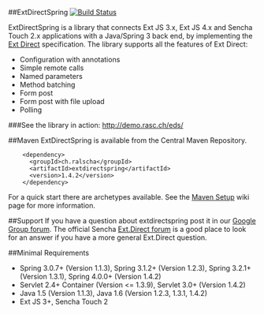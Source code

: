 ##ExtDirectSpring 
[![Build Status](https://api.travis-ci.org/ralscha/extdirectspring.png)](http://travis-ci.org/ralscha/extdirectspring)

ExtDirectSpring is a library that connects Ext JS 3.x, Ext JS 4.x and Sencha Touch 2.x applications with a Java/Spring 3 back end, by implementing the [Ext Direct](http://www.sencha.com/products/extjs/extdirect/) specification. 
The library supports all the features of Ext Direct:
  * Configuration with annotations
  * Simple remote calls
  * Named parameters
  * Method batching
  * Form post
  * Form post with file upload
  * Polling

###See the library in action: http://demo.rasc.ch/eds/

##Maven
ExtDirectSpring is available from the Central Maven Repository. 
```
    <dependency>
      <groupId>ch.ralscha</groupId>
      <artifactId>extdirectspring</artifactId>
      <version>1.4.2</version>
    </dependency>
```

For a quick start there are archetypes available. 
See the [Maven Setup](https://github.com/ralscha/extdirectspring/wiki/Setup-Maven#archetypes) wiki page for more information.


##Support
If you have a question about extdirectspring post it in our [Google Group forum](https://groups.google.com/forum/#!forum/extdirectspring).
The official Sencha [Ext.Direct forum](http://www.sencha.com/forum/forumdisplay.php?47-Ext.Direct) is a good place to look for an answer if you have a more general Ext.Direct question.  


##Minimal Requirements
 * Spring 3.0.7+ (Version 1.1.3), Spring 3.1.2+ (Version 1.2.3), Spring 3.2.1+ (Version 1.3.1), Spring 4.0.0+ (Version 1.4.2)
 * Servlet 2.4+ Container (Version <= 1.3.9), Servlet 3.0+ (Version 1.4.2)
 * Java 1.5 (Version 1.1.3), Java 1.6 (Version 1.2.3, 1.3.1, 1.4.2)
 * Ext JS 3+, Sencha Touch 2 